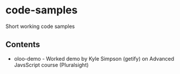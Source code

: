 # code-samples
Short working code samples

## Contents
* oloo-demo - Worked demo by Kyle Simpson (getify) on Advanced JavsScript course (Pluralsight)
